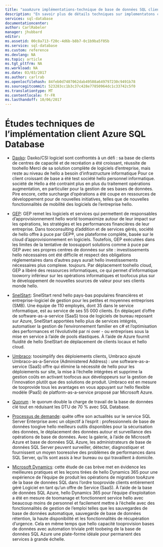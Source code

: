 ```yaml
---
title: "aaaAzure implémentations-technique de base de données SQL client | Documents Microsoft"
description: "En savoir plus de détails techniques sur implementatons client base de données SQL Azure toosolve de problèmes d’entreprise"
services: sql-database
documentationcenter: 
author: CarlRabeler
manager: jhubbard
editor: 
ms.assetid: 00c8a713-f20c-4d6b-b8b7-0c1b9ba5f05b
ms.service: sql-database
ms.custom: reference
ms.devlang: NA
ms.topic: article
ms.tgt_pltfrm: NA
ms.workload: NA
ms.date: 03/03/2017
ms.author: carlrab
ms.openlocfilehash: 84feb0d7407062dab49508a649797230c9491b78
ms.sourcegitcommit: 523283cc1b3c37c428e77850964dc1c33742c5f0
ms.translationtype: MT
ms.contentlocale: fr-FR
ms.lasthandoff: 10/06/2017
---
```

# <a name="azure-sql-database-customer-implementation-technical-studies"></a>Études techniques de l’implémentation client Azure SQL Database

- [Daxko](sql-database-implementation-daxko.md): Daxko/CSI logiciel sont confrontés à un défi : sa base de clients de centres de capacité et de recréation a été croissant, réussite de toohello Merci de sa solution complète de logiciels d’entreprise, mais reste au niveau de hello a besoin d’infrastructure informatique Pour ce client croissant de base a été test société hello personnel informatique. société de Hello a été contraint plus en plus du traitement opérations augmentation, en particulier pour la gestion de ses bases de données. Pire encore, cette surcharge d’opérations a été coupe en ressources de développement pour de nouvelles initiatives, telles que de nouvelles fonctionnalités de mobilité des logiciels de l’entreprise hello.

- [GEP](sql-database-implementation-gep.md): GEP remet les logiciels et services qui permettent de responsables d’approvisionnement hello world toomaximize autour de leur impact sur les opérations, les stratégies et les performances financières de leur entreprise. Dans tooconsulting d’addition et de services gérés, société de hello offre à puce par GEP®, une plateforme complète, basée sur le cloud d’approvisionnement en logiciels. Toutefois, GEP exécutées dans les limites de la tentative de toosupport solutions comme à puce par GEP avec ses propres centres de données sur site : investissements hello nécessaires ont été difficile et respect des obligations réglementaires dans d’autres pays aurait hello investissements nécessaires plus complexe. toujours. Par déplacement toohello cloud, GEP a libéré des ressources informatiques, ce qui permet d’informatique tooworry inférieur sur les opérations informatiques et toofocus plus sur le développement de nouvelles sources de valeur pour ses clients monde hello.

- [SnelStart](sql-database-implementation-snelstart.md): SnelStart rend hello pays-bas populaires financières et entreprise-logiciel de gestion pour les petites et moyennes entreprises (SMB). Une équipe de 110 employés, dont 35 dans le service informatique, est au service de ses 55 000 clients. En déplaçant d’offre de software-as-a-service (SaaS) tooa de logiciels de bureau reposant sur Azure, SnelStart apportées hello plus de services intégrés, automatiser la gestion de l’environnement familier en c# et l’optimisation des performances et l’évolutivité par ni over - ou entreprises sous la mise en service à l’aide de pools élastiques. À l’aide de Azure fournit fluidité de hello SnelStart de déplacement de clients locaux et hello cloud.

- [Umbraco](sql-database-implementation-umbraco.md): toosimplify des déploiements clients, Umbraco ajouté Umbraco-as-a-Service (Administered Address) : une software-as-a-service (SaaS) offre qui élimine la nécessité de hello pour les déploiements sur site, la mise à l’échelle intégrées et supprime la gestion coûts en activant toofocus aux développeurs sur la gestion de l’innovation plutôt que des solutions de produit. Umbraco est en mesure de tooprovide tous les avantages en vous appuyant sur hello flexible modèle (PaaS) de platform-as-a-service proposé par Microsoft Azure.

- [Quorum](https://customers.microsoft.com/story/quorum-doubles-key-databases-workload-while-lowering-dtu-with-sql-database) : le quorum double la charge de travail de la base de données clé tout en réduisant les DTU de 70 % avec SQL Database.

- [Processus de demande](https://customers.microsoft.com/en-US/story/quest): quête offre son actualités sur le service SQL Server Enterprise avec un objectif à l’esprit : professionnels de base de données toogive hello meilleurs outils disponibles pour la sécurisation des données, le déplacement des données autour et surveillance des opérations de base de données. Avec la galerie, à l’aide de Microsoft Azure et base de données SQL Azure, les administrateurs de base de données SQL Server peuvent surveiller, détecter, diagnostiquer et fournissent un moyen tooresolve des problèmes de performances dans SQL Server, qu’ils sont assis à leur bureau ou qui travaillent à domicile.

- [Microsoft Dynamics](https://customers.microsoft.com/story/dynamics365operationsproductteam): cette étude de cas brève met en évidence les meilleures pratiques et les leçons tirées de hello Dynamics 365 pour une expérience de l’équipe de produit les opérations de migration tooAzure de la base de données SQL dans l’ordre tooprovide clients entièrement géré Logiciel en tant qu’un offre de Service (SaaS). À l’aide de la base de données SQL Azure, hello Dynamics 365 pour l’équipe d’exploitation a été en mesure de toomanage et fonctionnent service hello avec beaucoup moins de personnel et facilement mettre à l’échelle avec des fonctionnalités de gestion de l’emploi telles que les sauvegardes de base de données automatique, sauvegarde de base de données rétention, la haute disponibilité et les fonctionnalités de récupération d’urgence. Cela en même temps que hello capacité tooprovision bases de données avec automation triviale prêt toobeing de la base de données SQL Azure une plate-forme idéale pour permanent des services à grande échelle.
